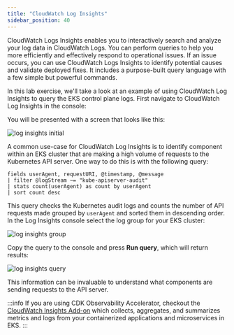 ```yaml
---
title: "CloudWatch Log Insights"
sidebar_position: 40
---
```


CloudWatch Logs Insights enables you to interactively search and analyze your log data in CloudWatch Logs. You can perform queries to help you more efficiently and effectively respond to operational issues. If an issue occurs, you can use CloudWatch Logs Insights to identify potential causes and validate deployed fixes. It includes a purpose-built query language with a few simple but powerful commands.

In this lab exercise, we'll take a look at an example of using CloudWatch Log Insights to query the EKS control plane logs. First navigate to CloudWatch Log Insights in the console:

<ConsoleButton url="https://console.aws.amazon.com/cloudwatch/home#logsV2:logs-insights" service="cloudwatch" label="Open CloudWatch console"/>

You will be presented with a screen that looks like this:

![log insights initial](./assets/log-insights-initial.webp)

A common use-case for CloudWatch Log Insights is to identify component within an EKS cluster that are making a high volume of requests to the Kubernetes API server. One way to do this is with the following query:

```blank
fields userAgent, requestURI, @timestamp, @message
| filter @logStream ~= "kube-apiserver-audit"
| stats count(userAgent) as count by userAgent
| sort count desc
```

This query checks the Kubernetes audit logs and counts the number of API requests made grouped by `userAgent` and sorted them in descending order. In the Log Insights console select the log group for your EKS cluster:

![log insights group](./assets/log-insights-group.webp)

Copy the query to the console and press **Run query**, which will return results:

![log insights query](./assets/log-insights-query.webp)

This information can be invaluable to understand what components are sending requests to the API server.

:::info
If you are using CDK Observability Accelerator, checkout the [CloudWatch Insights Add-on](https://aws-quickstart.github.io/cdk-eks-blueprints/addons/aws-cloudwatch-insights/) which collects, aggregates, and summarizes metrics and logs from your containerized applications and microservices in EKS.
:::
